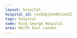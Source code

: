 ```yaml
---
layout: hospital
hospital_id: recE6pjGnmMcCoXZZ
tags: hospital
name: King George Hospital
area: North East London
---
```

